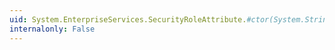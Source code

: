 ```yaml
---
uid: System.EnterpriseServices.SecurityRoleAttribute.#ctor(System.String,System.Boolean)
internalonly: False
---
```

